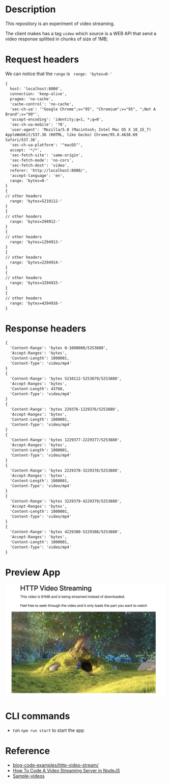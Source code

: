 # Description

This repository is an experiment of video streaming. 

The client makes has a tag `video` which source is a WEB API that send a video response splitted in chunks of size of 1MB;

# Request headers

We can notice that the `range` is ` range: 'bytes=0-'`

```JS
{
  host: 'localhost:8000',
  connection: 'keep-alive',
  pragma: 'no-cache',
  'cache-control': 'no-cache',
  'sec-ch-ua': '"Google Chrome";v="95", "Chromium";v="95", ";Not A Brand";v="99"',
  'accept-encoding': 'identity;q=1, *;q=0',
  'sec-ch-ua-mobile': '?0',
  'user-agent': 'Mozilla/5.0 (Macintosh; Intel Mac OS X 10_15_7) AppleWebKit/537.36 (KHTML, like Gecko) Chrome/95.0.4638.69 Safari/537.36',
  'sec-ch-ua-platform': '"macOS"',
  accept: '*/*',
  'sec-fetch-site': 'same-origin',
  'sec-fetch-mode': 'no-cors',
  'sec-fetch-dest': 'video',
  referer: 'http://localhost:8000/',
  'accept-language': 'en',
  range: 'bytes=0-'
}
{
// other headers
  range: 'bytes=5210112-'
}
{
// other headers
  range: 'bytes=294912-'
}
{
// other headers
  range: 'bytes=1294913-'
}
{
// other headers
  range: 'bytes=2294914-'
}
{
// other headers
  range: 'bytes=3294915-'
}
{
// other headers
  range: 'bytes=4294916-'
}
```

# Response headers

```JS
{
  'Content-Range': 'bytes 0-1000000/5253880',
  'Accept-Ranges': 'bytes',
  'Content-Length': 1000001,
  'Content-Type': 'video/mp4'
}
{
  'Content-Range': 'bytes 5210112-5253879/5253880',
  'Accept-Ranges': 'bytes',
  'Content-Length': 43768,
  'Content-Type': 'video/mp4'
}
{
  'Content-Range': 'bytes 229376-1229376/5253880',
  'Accept-Ranges': 'bytes',
  'Content-Length': 1000001,
  'Content-Type': 'video/mp4'
}
{
  'Content-Range': 'bytes 1229377-2229377/5253880',
  'Accept-Ranges': 'bytes',
  'Content-Length': 1000001,
  'Content-Type': 'video/mp4'
}
{
  'Content-Range': 'bytes 2229378-3229378/5253880',
  'Accept-Ranges': 'bytes',
  'Content-Length': 1000001,
  'Content-Type': 'video/mp4'
}
{
  'Content-Range': 'bytes 3229379-4229379/5253880',
  'Accept-Ranges': 'bytes',
  'Content-Length': 1000001,
  'Content-Type': 'video/mp4'
}
{
  'Content-Range': 'bytes 4229380-5229380/5253880',
  'Accept-Ranges': 'bytes',
  'Content-Length': 1000001,
  'Content-Type': 'video/mp4'
}

```

# Preview App

![Image preview](/docs/img/preview.png)

# CLI commands

- run `npm run start` to start the app

# Reference

- [blog-code-examples/http-video-stream/](https://www.youtube.com/watch?v=ZjBLbXUuyWg&t=5s)
- [How To Code A Video Streaming Server in NodeJS](https://github.com/Abdisalan/blog-code-examples/tree/master/http-video-stream)
- [Sample-videos](https://sample-videos.com/)

